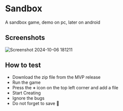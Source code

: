 # Sandbox
A sandbox game, demo on pc, later on android

## Screenshots
![Screenshot 2024-10-06 181211](https://github.com/user-attachments/assets/1cdd708d-2b03-43dd-ae8c-c7eff410d084)


## How to test 
- Download the zip file from the MVP release
- Run the game
- Press the **+** icon on the top left corner and add a file
- Start Creating
- Ignore the bugs
- Do not forget to save 🙂

